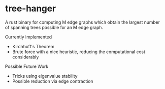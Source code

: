 # tree-hanger

A rust binary for computing M edge graphs which obtain the largest number of spanning trees possible for an M edge graph.

Currently Implemented
- Kirchhoff's Theorem
- Brute force with a nice heuristic, reducing the computational cost considerably

Possible Future Work
- Tricks using eigenvalue stability
- Possible reduction via edge contraction